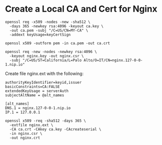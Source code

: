 # Create a Local CA and Cert for Nginx

```shell
openssl req -x509 -nodes -new -sha512 \
  -days 365 -newkey rsa:4096 -keyout ca.key \
  -out ca.pem -subj "/C=US/CN=MY-CA" \
  -addext keyUsage=keyCertSign
```

```shell
openssl x509 -outform pem -in ca.pem -out ca.crt
```

```shell
openssl req -new -nodes -newkey rsa:4096 \
  -keyout nginx.key -out nginx.csr \
  -subj "/C=US/ST=California/L=Palo Alto/O=IT/CN=nginx.127-0-0-1.nip.io"
```

Create file nginx.ext with the following:

```
authorityKeyIdentifier=keyid,issuer
basicConstraints=CA:FALSE
extendedKeyUsage = serverAuth
subjectAltName = @alt_names

[alt_names]
DNS.1 = nginx.127-0-0-1.nip.io
IP.1 = 127.0.0.1
```


```shell
openssl x509 -req -sha512 -days 365 \
  -extfile nginx.ext \
  -CA ca.crt -CAkey ca.key -CAcreateserial \
  -in nginx.csr \
  -out nginx.crt
```

